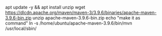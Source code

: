 apt update -y && apt install unzip
wget https://dlcdn.apache.org/maven/maven-3/3.9.6/binaries/apache-maven-3.9.6-bin.zip
unzip apache-maven-3.9.6-bin.zip
echo "make it as command"
ln -s /home/ubuntu/apache-maven-3.9.6/bin/mvn  /usr/local/sbin/
